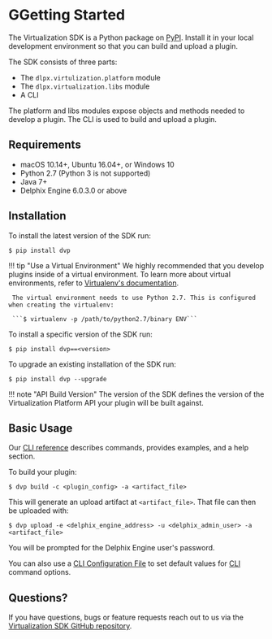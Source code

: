 # GGetting Started
The Virtualization SDK is a Python package on [PyPI](https://pypi.org/project/dvp/). Install it in your local development environment so that you can build and upload a plugin.

The SDK consists of three parts:

- The `dlpx.virtulization.platform` module
- The `dlpx.virtualization.libs` module
- A CLI

The platform and libs modules expose objects and methods needed to develop a plugin. The CLI is used to build and upload a plugin.

## Requirements

- macOS 10.14+, Ubuntu 16.04+, or Windows 10
- Python 2.7 (Python 3 is not supported)
- Java 7+
- Delphix Engine 6.0.3.0 or above

## Installation
To install the latest version of the SDK run:

```
$ pip install dvp
```

!!! tip "Use a Virtual Environment"
	 We highly recommended that you develop plugins inside of a virtual environment. To learn more about virtual environments, refer to [Virtualenv's documentation](https://virtualenv.pypa.io/en/latest/).

	 The virtual environment needs to use Python 2.7. This is configured when creating the virtualenv:

	 ```$ virtualenv -p /path/to/python2.7/binary ENV```

To install a specific version of the SDK run:

```
$ pip install dvp==<version>
```

To upgrade an existing installation of the SDK run:

```
$ pip install dvp --upgrade
```

!!! note "API Build Version"
    The version of the SDK defines the version of the Virtualization Platform API your plugin will be built against.

## Basic Usage

Our [CLI reference](/References/CLI.md) describes commands, provides examples, and a help section.

To build your plugin:

```
$ dvp build -c <plugin_config> -a <artifact_file>
```

This will generate an upload artifact at `<artifact_file>`. That file can then be uploaded with:

```
$ dvp upload -e <delphix_engine_address> -u <delphix_admin_user> -a <artifact_file>
```

You will be prompted for the Delphix Engine user's password.

You can also use a [CLI Configuration File](/Best_Practices/CLI_Configuration_File.md) to set default values for [CLI](/References/CLI.md) command options.

## Questions?

If you have questions, bugs or feature requests reach out to us via the [Virtualization SDK GitHub repository](https://github.com/delphix/virtualization-sdk/).
